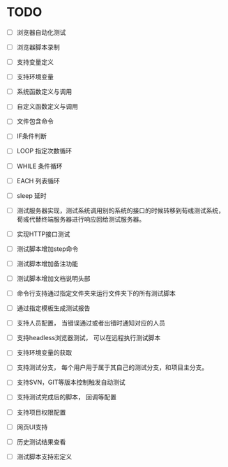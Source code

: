 # TODO

- [ ] 浏览器自动化测试 
- [ ] 浏览器脚本录制
- [ ] 支持变量定义
- [ ] 支持环境变量
- [ ] 系统函数定义与调用
- [ ] 自定义函数定义与调用
- [ ] 文件包含命令
- [ ] IF条件判断
- [ ] LOOP 指定次数循环
- [ ] WHILE 条件循环
- [ ] EACH 列表循环
- [ ] sleep 延时
- [ ] 测试服务器实现，测试系统调用别的系统的接口的时候转移到荀彧测试系统， 荀彧代替终端服务器进行响应回给测试服务器。
- [ ] 实现HTTP接口测试
- [ ] 测试脚本增加step命令
- [ ] 测试脚本增加备注功能
- [ ] 测试脚本增加文档说明头部
- [ ] 命令行支持通过指定文件夹来运行文件夹下的所有测试脚本
- [ ] 通过指定模板生成测试报告
- [ ] 支持人员配置， 当错误通过或者出错时通知对应的人员
- [ ] 支持headless浏览器测试， 可以在远程执行测试脚本
- [ ] 支持环境变量的获取
- [ ] 支持测试分支， 每个用户用于属于其自己的测试分支，和项目主分支。 
- [ ] 支持SVN，GIT等版本控制触发自动测试
- [ ] 支持测试完成后的脚本， 回调等配置
- [ ] 支持项目权限配置
- [ ] 网页UI支持
- [ ] 历史测试结果查看
- [ ] 测试脚本支持宏定义

